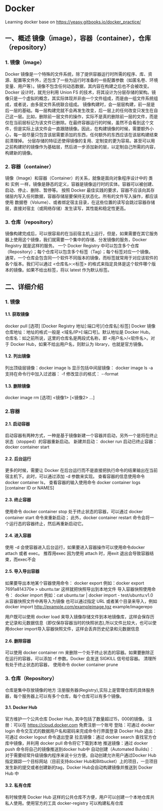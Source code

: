 # Docker
Learning docker base on https://yeasy.gitbooks.io/docker_practice/

## 一、概述 镜像（image），容器（container），仓库（repository）
### 1. 镜像（image）
Docker 镜像是一个特殊的文件系统，除了提供容器运行时所需的程序、库、资源、配置等文件外，还包含了一些为运行时准备的一些配置参数（如匿名卷、环境变量、用户等）。镜像不包含任何动态数据，其内容在构建之后也不会被改变。
Docker 设计时，就充分利用 Union FS 的技术，将其设计为分层存储的架构。镜像只是一个虚拟的概念，其实际体现并非由一个文件组成，而是由一组文件系统组成，或者说，由多层文件系统联合组成。
镜像构建时，会一层层构建，前一层是后一层的基础。每一层构建完就不会再发生改变，后一层上的任何改变只发生在自己这一层。比如，删除前一层文件的操作，实际不是真的删除前一层的文件，而是仅在当前层标记为该文件已删除。在最终容器运行的时候，虽然不会看到这个文件，但是实际上该文件会一直跟随镜像。因此，在构建镜像的时候，需要额外小心，每一层尽量只包含该层需要添加的东西，任何额外的东西应该在该层构建结束前清理掉。
分层存储的特征还使得镜像的复用、定制变的更为容易。甚至可以用之前构建好的镜像作为基础层，然后进一步添加新的层，以定制自己所需的内容，构建新的镜像。

### 2. 容器（container）
镜像（Image）和容器（Container）的关系，就像是面向对象程序设计中的 类 和 实例 一样，镜像是静态的定义，容器是镜像运行时的实体。容器可以被创建、启动、停止、删除、暂停等。
按照 Docker 最佳实践的要求，容器不应该向其存储层内写入任何数据，容器存储层要保持无状态化。所有的文件写入操作，都应该使用 数据卷（Volume）、或者绑定宿主目录，在这些位置的读写会跳过容器存储层，直接对宿主（或网络存储）发生读写，其性能和稳定性更高。

### 3. 仓库（repository）
镜像构建完成后，可以很容易的在当前宿主机上运行，但是，如果需要在其它服务器上使用这个镜像，我们就需要一个集中的存储、分发镜像的服务，Docker Registry 就是这样的服务。
一个 Docker Registry 中可以包含多个仓库（Repository）；每个仓库可以包含多个标签（Tag）；每个标签对应一个镜像。
通常，一个仓库会包含同一个软件不同版本的镜像，而标签就常用于对应该软件的各个版本。我们可以通过 <仓库名>:<标签> 的格式来指定具体是这个软件哪个版本的镜像。如果不给出标签，将以 latest 作为默认标签。

## 二、详细介绍
### 1. 镜像
#### 1.1. 获取镜像
docker pull [选项] [Docker Registry 地址[:端口号]/]仓库名[:标签]
Docker 镜像仓库地址：地址的格式一般是 <域名/IP>[:端口号]。默认地址是 Docker Hub。
仓库名：如之前所说，这里的仓库名是两段式名称，即 <用户名>/<软件名>。对于 Docker Hub，如果不给出用户名，则默认为 library，也就是官方镜像。
#### 1.2. 列出镜像
列出顶级层镜像：docker image ls 
显示包括中间层镜像： docker image ls -a
支持在命令行中加入过滤器： -f 
修改显示的格式： --format
#### 1.3. 删除镜像
docker image rm [选项] <镜像1> [<镜像2> ...]

### 2.容器
#### 2.1. 启动容器
启动容器有两种方式，一种是基于镜像新建一个容器并启动，另外一个是将在终止状态（stopped）的容器重新启动。
新建并启动： docker run
启动已终止容器： docker container start
#### 2.2. 后台运行
更多的时候，需要让 Docker 在后台运行而不是直接把执行命令的结果输出在当前宿主机下。此时，可以通过添加 -d 参数来实现。
查看容器的信息使用命令  docker container ls， 查看容器的输入使用命令 docker container logs [container ID or NAMES]
#### 2.3. 终止容器
使用命令 docker container stop
处于终止状态的容器，可以通过 docker container start 命令来重新启动； 此外，docker container restart 命令会将一个运行态的容器终止，然后再重新启动它。
#### 2.4. 进入容器
使用 -d 会使容器进入后台运行，如果要进入容器操作可以使用命令docker attach 或者 exec。 推荐用exec
因为使用 attach 时，用exit 退出会导致容器结束，而exec不会
#### 2.5. 导入导出容器
如果要导出本地某个容器使用命令： docker export
例如：docker export 7691a814370e > ubuntu.tar 这样就把快照导出到本地文件
导入容器快照使用命令： docker import 
例如：cat ubuntu.tar | docker import - test/ubuntu:v1.0 从容器快照文件中再导入为镜像
也可以通过指定 URL 或者某个目录来导入，例如 docker import http://example.com/exampleimage.tgz example/imagerepo

用户既可以使用 docker load 来导入镜像存储文件到本地镜像库，这样会保存历史记录和元数据信息（即仅保存容器当时的快照状态),所以文件比较大，也可以使用docker import导入容器快照文件，这样会丢弃历史纪录和元数据信息
#### 2.6. 删除容器
可以使用 docker container rm 来删除一个处于终止状态的容器。如果要删除正在运行的容器，可以添加 -f 参数。Docker 会发送 SIGKILL 信号给容器。
清理所有处于终止状态的容器， 使用命令 docker container prune

### 3. 仓库（Repository）
仓库是集中存放镜像的地方
注册服务器(Registry),实际上是管理仓库的具体服务器，每个服务器上可以有多个仓库，每个仓库可以有多个镜像。

#### 3.1. Docker Hub
官方维护一个公共仓库 Docker Hub, 其中包括了数量超过15，000的镜像。
注册：可以在 https://cloud.docker.com 免费注册一个账号
登陆：可通过 docker login 命令交互式的数据用户名和密码来完成命令行界面登录 Docker Hub
退出：可通过 docker logout 命令退出登录
拉去镜像：通过 docker search 查找官方仓库中镜像，并利用 docker pull 命令将它下载到本地
推送镜像：通过 docker push 命令将自己的镜像推送到docker hub中
自动创建（Automated Builds）：对于需要经常升级镜像内程序来说十分方便。自动创建允许用户通过Docker Hub指定跟踪一个目标网站（目前支持docker Hub和Bitbucket）上的项目，一旦项目发生新的提交或者创建新的tag，Docker Hub会自动构建镜像并推送到 Docker Hub 中
#### 3.2. 私有仓库
有时候使用 Docker Hub 这样的公共仓库不方便，用户可以创建一个本地仓库共私人使用。使用官方的工具 docker-registry 可以构建私有仓库

